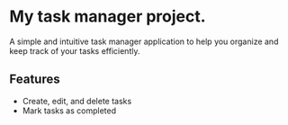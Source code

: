 # My task manager project.
A simple and intuitive task manager application to help you organize and keep track of your tasks efficiently.

## Features
- Create, edit, and delete tasks
- Mark tasks as completed
